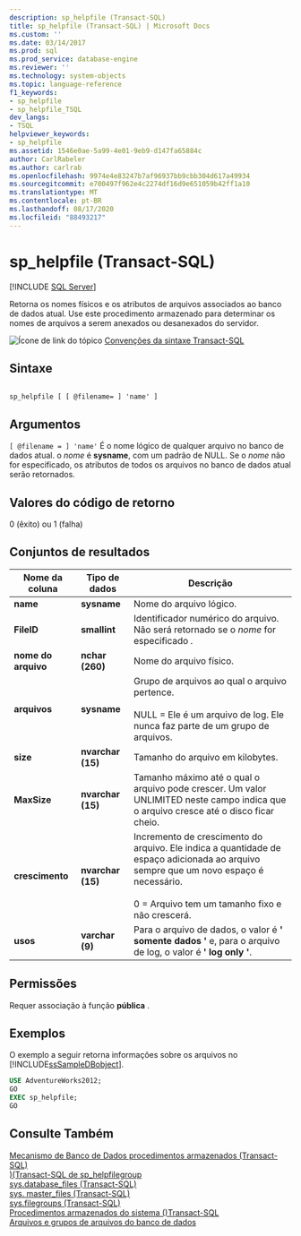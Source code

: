 ```yaml
---
description: sp_helpfile (Transact-SQL)
title: sp_helpfile (Transact-SQL) | Microsoft Docs
ms.custom: ''
ms.date: 03/14/2017
ms.prod: sql
ms.prod_service: database-engine
ms.reviewer: ''
ms.technology: system-objects
ms.topic: language-reference
f1_keywords:
- sp_helpfile
- sp_helpfile_TSQL
dev_langs:
- TSQL
helpviewer_keywords:
- sp_helpfile
ms.assetid: 1546e0ae-5a99-4e01-9eb9-d147fa65884c
author: CarlRabeler
ms.author: carlrab
ms.openlocfilehash: 9974e4e83247b7af96937bb9cbb304d617a49934
ms.sourcegitcommit: e700497f962e4c2274df16d9e651059b42ff1a10
ms.translationtype: MT
ms.contentlocale: pt-BR
ms.lasthandoff: 08/17/2020
ms.locfileid: "88493217"
---
```

# <a name="sp_helpfile-transact-sql"></a>sp_helpfile (Transact-SQL)
[!INCLUDE [SQL Server](../../includes/applies-to-version/sqlserver.md)]

  Retorna os nomes físicos e os atributos de arquivos associados ao banco de dados atual. Use este procedimento armazenado para determinar os nomes de arquivos a serem anexados ou desanexados do servidor.  
  
 ![Ícone de link do tópico](../../database-engine/configure-windows/media/topic-link.gif "Ícone de link do tópico") [Convenções da sintaxe Transact-SQL](../../t-sql/language-elements/transact-sql-syntax-conventions-transact-sql.md)  
  
## <a name="syntax"></a>Sintaxe  
  
```  
  
sp_helpfile [ [ @filename= ] 'name' ]  
```  
  
## <a name="arguments"></a>Argumentos  
`[ @filename = ] 'name'` É o nome lógico de qualquer arquivo no banco de dados atual. o *nome* é **sysname**, com um padrão de NULL. Se o *nome* não for especificado, os atributos de todos os arquivos no banco de dados atual serão retornados.  
  
## <a name="return-code-values"></a>Valores do código de retorno  
 0 (êxito) ou 1 (falha)  
  
## <a name="result-sets"></a>Conjuntos de resultados  
  
|Nome da coluna|Tipo de dados|Descrição|  
|-----------------|---------------|-----------------|  
|**name**|**sysname**|Nome do arquivo lógico.|  
|**FileID**|**smallint**|Identificador numérico do arquivo. Não será retornado se o *nome* for especificado *.*|  
|**nome do arquivo**|**nchar (260)**|Nome do arquivo físico.|  
|**arquivos**|**sysname**|Grupo de arquivos ao qual o arquivo pertence.<br /><br /> NULL = Ele é um arquivo de log. Ele nunca faz parte de um grupo de arquivos.|  
|**size**|**nvarchar (15)**|Tamanho do arquivo em kilobytes.|  
|**MaxSize**|**nvarchar (15)**|Tamanho máximo até o qual o arquivo pode crescer. Um valor UNLIMITED neste campo indica que o arquivo cresce até o disco ficar cheio.|  
|**crescimento**|**nvarchar (15)**|Incremento de crescimento do arquivo. Ele indica a quantidade de espaço adicionada ao arquivo sempre que um novo espaço é necessário.<br /><br /> 0 = Arquivo tem um tamanho fixo e não crescerá.|  
|**usos**|**varchar (9)**|Para o arquivo de dados, o valor é **' somente dados '** e, para o arquivo de log, o valor é **' log only '**.|  
  
## <a name="permissions"></a>Permissões  
 Requer associação à função **pública** .  
  
## <a name="examples"></a>Exemplos  
 O exemplo a seguir retorna informações sobre os arquivos no [!INCLUDE[ssSampleDBobject](../../includes/sssampledbobject-md.md)].  
  
```sql  
USE AdventureWorks2012;  
GO  
EXEC sp_helpfile;  
GO  
```  
  
## <a name="see-also"></a>Consulte Também  
 [Mecanismo de Banco de Dados procedimentos armazenados &#40;Transact-SQL&#41;](../../relational-databases/system-stored-procedures/database-engine-stored-procedures-transact-sql.md)   
 [&#41;&#40;Transact-SQL de sp_helpfilegroup ](../../relational-databases/system-stored-procedures/sp-helpfilegroup-transact-sql.md)   
 [sys.database_files &#40;Transact-SQL&#41;](../../relational-databases/system-catalog-views/sys-database-files-transact-sql.md)   
 [sys. master_files &#40;Transact-SQL&#41;](../../relational-databases/system-catalog-views/sys-master-files-transact-sql.md)   
 [sys.filegroups &#40;Transact-SQL&#41;](../../relational-databases/system-catalog-views/sys-filegroups-transact-sql.md)   
 [Procedimentos armazenados do sistema &#40;&#41;Transact-SQL ](../../relational-databases/system-stored-procedures/system-stored-procedures-transact-sql.md)   
 [Arquivos e grupos de arquivos do banco de dados](../../relational-databases/databases/database-files-and-filegroups.md)  
  
  
